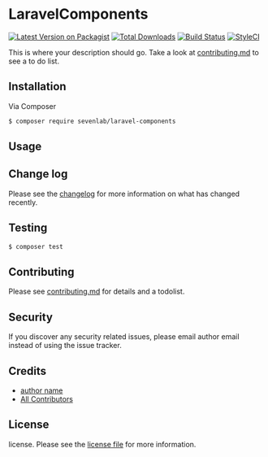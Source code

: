 # LaravelComponents

[![Latest Version on Packagist][ico-version]][link-packagist]
[![Total Downloads][ico-downloads]][link-downloads]
[![Build Status][ico-travis]][link-travis]
[![StyleCI][ico-styleci]][link-styleci]

This is where your description should go. Take a look at [contributing.md](contributing.md) to see a to do list.

## Installation

Via Composer

``` bash
$ composer require sevenlab/laravel-components
```

## Usage

## Change log

Please see the [changelog](changelog.md) for more information on what has changed recently.

## Testing

``` bash
$ composer test
```

## Contributing

Please see [contributing.md](contributing.md) for details and a todolist.

## Security

If you discover any security related issues, please email author email instead of using the issue tracker.

## Credits

- [author name][link-author]
- [All Contributors][link-contributors]

## License

license. Please see the [license file](license.md) for more information.

[ico-version]: https://img.shields.io/packagist/v/sevenlab/laravel-components.svg?style=flat-square
[ico-downloads]: https://img.shields.io/packagist/dt/sevenlab/laravel-components.svg?style=flat-square
[ico-travis]: https://img.shields.io/travis/sevenlab/laravel-components/master.svg?style=flat-square
[ico-styleci]: https://styleci.io/repos/12345678/shield

[link-packagist]: https://packagist.org/packages/sevenlab/laravel-components
[link-downloads]: https://packagist.org/packages/sevenlab/laravel-components
[link-travis]: https://travis-ci.org/sevenlab/laravel-components
[link-styleci]: https://styleci.io/repos/12345678
[link-author]: https://github.com/sevenlab
[link-contributors]: ../../contributors
